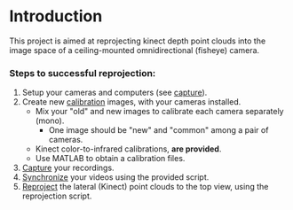 # Introduction

This project is aimed at reprojecting kinect depth point clouds into the image space of a ceiling-mounted omnidirectional (fisheye) camera.

### Steps to successful reprojection:

1) Setup your cameras and computers (see [capture](capture.md)).
2) Create new [calibration](calibration.md) images, with your cameras installed.
   * Mix your "old" and new images to calibrate each camera separately (mono).
     * One image should be "new" and "common" among a pair of cameras.
   * Kinect color-to-infrared calibrations, **are provided**.
   * Use MATLAB to obtain a calibration files.
3) [Capture](capture.md) your recordings.
4) [Synchronize](sync.md) your videos using the provided script.
5) [Reproject](reprojection.md) the lateral (Kinect) point clouds to the top view, using the reprojection script.